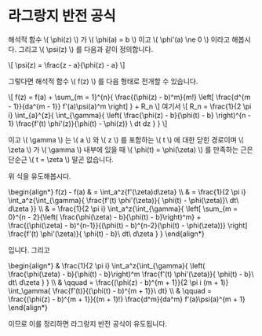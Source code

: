 # 라그랑지 반전 공식

해석적 함수 \\( \phi(z) \\) 가 \\( \phi(a) = b \\) 이고 \\( \phi'(a) \ne 0 \\)
이라고 해봅시다. 그리고 \\( \psi(z) \\) 를 다음과 같이 정의합니다.

\\[ \psi(z) = \frac{z - a}{\phi(z) - a} \\]

그렇다면 해석적 함수 \\( f(z) \\) 를 다음 형태로 전개할 수 있습니다.

\\[
  f(z) = f(a) + \sum_{m = 1}^{n}{ \frac{(\phi(z) - b)^m}{m!} \left[ \frac{d^{m - 1}}{da^{m - 1}} f'(a)\psi(a)^m \right] } + R_n
\\]
여기서
\\[
  R_n = \frac{1}{2 \pi i} \int_{a}^{z}{ \int_{\gamma}{
    \left( \frac{\phi(z) - b}{\phi(t) - b} \right)^{n - 1}
    \frac{f'(t) \phi'(z)}{\phi(t) - \phi(z)} \ dt dz
  } }
\\]

이고 \\( \gamma \\) 는 \\( a \\) 와 \\( z \\) 를 포함하는 \\( t \\) 에 대한
닫힌 경로이며 \\( \zeta \\) 가 \\( \gamma \\) 내부에 있을 때 \\( \phi(t)
= \phi(\zeta) \\) 를 만족하는 근은 단순근 \\( t = \zeta \\) 말곤 없습니다.

위 식을 유도해봅시다.

\\begin{align*}
f(z) - f(a)
& = \int_a^z{f'(\zeta)d\zeta} \\\\
& = \frac{1}{2 \pi i} \int_a^z{\int_{\gamma}{ \frac{f'(t) \phi'(\zeta)}{
    \phi(t) - \phi(\zeta)}\ dt\ d\zeta }} \\\\
& = \frac{1}{2 \pi i} \int_a^z{\int_{\gamma}{
      \left[ \sum_{m = 0}^{n - 2}{\left( \frac{\phi(\zeta) - b}{\phi(t) - b}\right)^m} + \frac{(\phi(\zeta) - b)^{n-1}}{(\phi(t) - b)^{n-2}(\phi(t) - \phi(\zeta))} \right]
      \frac{f'(t) \phi'(\zeta)}{ \phi(t) - b}\ dt\ d\zeta }
    }
\\end{align*}

입니다. 그리고

\\begin{align*}
& \frac{1}{2 \pi i} \int_a^z{\int_{\gamma}{
  \left( \frac{\phi(\zeta) - b}{\phi(t) - b}\right)^m
  \frac{f'(t) \phi'(\zeta)}{ \phi(t) - b}\ dt\ d\zeta }
} \\\\
& \qquad = \frac{(\phi(z) - b)^{m + 1}}{2 \pi i (m + 1)} \int_\gamma{
\frac{f'(t)}{(\phi(t) - b)^{m + 1}}\ dt} \\\\
& \qquad = \frac{(\phi(z) - b)^{m + 1}}{(m + 1)!} \frac{d^m}{da^m} f'(a)\psi(a)^{m + 1}
\\end{align*}

이므로 이를 정리하면 라그랑지 반전 공식이 유도됩니다.
